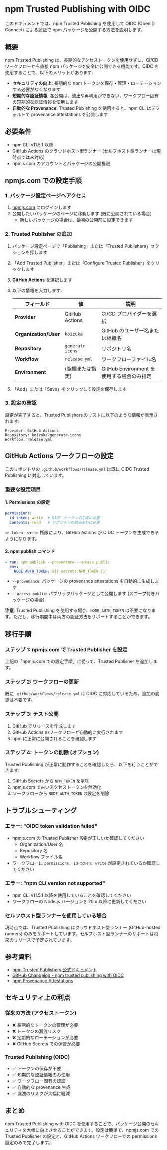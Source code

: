 # npm Trusted Publishing with OIDC

このドキュメントでは、npm Trusted Publishing を使用して OIDC (OpenID Connect) による認証で npm パッケージを公開する方法を説明します。

## 概要

npm Trusted Publishing は、長期的なアクセストークンを使用せずに、CI/CD ワークフローから直接 npm パッケージを安全に公開できる機能です。OIDC を使用することで、以下のメリットがあります:

- **セキュリティの向上**: 長期的な npm トークンを保存・管理・ローテーションする必要がなくなります
- **短期的な認証情報**: 各公開は、流出や再利用ができない、ワークフロー固有の短期的な認証情報を使用します
- **自動的な Provenance**: Trusted Publishing を使用すると、npm CLI はデフォルトで provenance attestations を公開します

## 必要条件

- npm CLI v11.5.1 以降
- GitHub Actions のクラウドホスト型ランナー (セルフホスト型ランナーは現時点では未対応)
- npmjs.com のアカウントとパッケージの公開権限

## npmjs.com での設定手順

### 1. パッケージ設定ページへアクセス

1. [npmjs.com](https://www.npmjs.com/) にログインします
2. 公開したいパッケージのページに移動します (既に公開されている場合)
   - 新しいパッケージの場合は、最初の公開前に設定できます

### 2. Trusted Publisher の追加

1. パッケージ設定ページで「Publishing」または「Trusted Publishers」セクションを探します
2. 「Add Trusted Publisher」または「Configure Trusted Publisher」をクリックします
3. **GitHub Actions** を選択します
4. 以下の情報を入力します:

   | フィールド | 値 | 説明 |
   |----------|-----|------|
   | **Provider** | GitHub Actions | CI/CD プロバイダーを選択 |
   | **Organization/User** | `koizuka` | GitHub のユーザー名または組織名 |
   | **Repository** | `generate-icons` | リポジトリ名 |
   | **Workflow** | `release.yml` | ワークフローファイル名 |
   | **Environment** | (空欄または指定) | GitHub Environment を使用する場合のみ指定 |

5. 「Add」または「Save」をクリックして設定を保存します

### 3. 設定の確認

設定が完了すると、Trusted Publishers のリストに以下のような情報が表示されます:

```
Provider: GitHub Actions
Repository: koizuka/generate-icons
Workflow: release.yml
```

## GitHub Actions ワークフローの設定

このリポジトリの `.github/workflows/release.yml` は既に OIDC Trusted Publishing に対応しています。

### 重要な設定項目

#### 1. Permissions の設定

```yaml
permissions:
  id-token: write  # OIDC トークンの生成に必要
  contents: read   # リポジトリの読み取りに必要
```

`id-token: write` 権限により、GitHub Actions が OIDC トークンを生成できるようになります。

#### 2. npm publish コマンド

```yaml
- run: npm publish --provenance --access public
  env:
    NODE_AUTH_TOKEN: ${{ secrets.NPM_TOKEN }}
```

- `--provenance`: パッケージの provenance attestations を自動的に生成します
- `--access public`: パブリックパッケージとして公開します (スコープ付きパッケージの場合)

**注意**: Trusted Publishing を使用する場合、`NODE_AUTH_TOKEN` は不要になります。ただし、移行期間中は両方の認証方法をサポートすることができます。

## 移行手順

### ステップ 1: npmjs.com で Trusted Publisher を設定

上記の「npmjs.com での設定手順」に従って、Trusted Publisher を追加します。

### ステップ 2: ワークフローの更新

既に `.github/workflows/release.yml` は OIDC に対応しているため、追加の変更は不要です。

### ステップ 3: テスト公開

1. GitHub でリリースを作成します
2. GitHub Actions のワークフローが自動的に実行されます
3. npm に正常に公開されることを確認します

### ステップ 4: トークンの削除 (オプション)

Trusted Publishing が正常に動作することを確認したら、以下を行うことができます:

1. GitHub Secrets から `NPM_TOKEN` を削除
2. npmjs.com で古いアクセストークンを無効化
3. ワークフローから `NODE_AUTH_TOKEN` の設定を削除

## トラブルシューティング

### エラー: "OIDC token validation failed"

- npmjs.com の Trusted Publisher 設定が正しいか確認してください
  - Organization/User 名
  - Repository 名
  - Workflow ファイル名
- ワークフローに `permissions: id-token: write` が設定されているか確認してください

### エラー: "npm CLI version not supported"

- npm CLI v11.5.1 以降を使用していることを確認してください
- ワークフローの Node.js バージョンを 20.x 以降に更新してください

### セルフホスト型ランナーを使用している場合

現時点では、Trusted Publishing はクラウドホスト型ランナー (GitHub-hosted runners) のみをサポートしています。セルフホスト型ランナーのサポートは将来のリリースで予定されています。

## 参考資料

- [npm Trusted Publishers 公式ドキュメント](https://docs.npmjs.com/trusted-publishers/)
- [GitHub Changelog - npm trusted publishing with OIDC](https://github.blog/changelog/2025-07-31-npm-trusted-publishing-with-oidc-is-generally-available/)
- [npm Provenance Attestations](https://docs.npmjs.com/generating-provenance-statements/)

## セキュリティ上の利点

### 従来の方法 (アクセストークン)

- ❌ 長期的なトークンの管理が必要
- ❌ トークンの漏洩リスク
- ❌ 定期的なローテーションが必要
- ❌ GitHub Secrets での保管が必要

### Trusted Publishing (OIDC)

- ✅ トークンの保存が不要
- ✅ 短期的な認証情報のみ使用
- ✅ ワークフロー固有の認証
- ✅ 自動的な provenance 生成
- ✅ 漏洩のリスクが大幅に軽減

## まとめ

npm Trusted Publishing with OIDC を使用することで、パッケージ公開のセキュリティを大幅に向上させることができます。設定は簡単で、npmjs.com での Trusted Publisher の設定と、GitHub Actions ワークフローでの permissions 設定のみで完了します。
